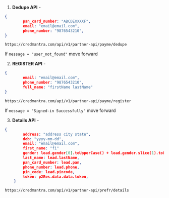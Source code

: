 1. **Dedupe API** -
```json
{
        pan_card_number: "ABCDEXXXXF",
        email: "email@email.com",
        phone_number: "9876543210",
}
```
```
https://credmantra.com/api/v1/partner-api/payme/dedupe
```
If ```message = "user_not_found"``` move forward

2. **REGISTER API** -
```json
{
        email: "email@email.com",
        phone_number: "9876543210",
        full_name: "firstName lastName"
}
```
```
https://credmantra.com/api/v1/partner-api/payme/register
```
If ```message = "Signed-in Successfully"``` move forward
<div style="page-break-after: always;"></div>

3. **Details API** -
```json
{
        address: "address city state",
        dob: "yyyy-mm-dd",
        email: "email@email.com",
        first_name: "fi"
        gender: lead.gender[0].toUpperCase() + lead.gender.slice(1).toLowerCase(),
        last_name: lead.lastName,
        pan_card_number: lead.pan,
        phone_number: lead.phone,
        pin_code: lead.pincode,
        token: p2Res.data.data.token,
    }
```
```
https://credmantra.com/api/v1/partner-api/prefr/details
```